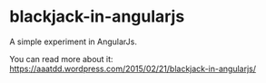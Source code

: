 # blackjack-in-angularjs
A simple experiment in AngularJs.

You can read more about it: https://aaatdd.wordpress.com/2015/02/21/blackjack-in-angularjs/
